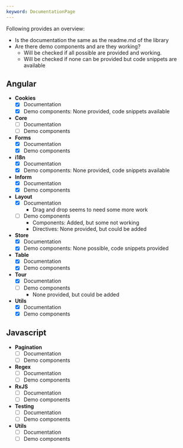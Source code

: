 ```yaml
---
keyword: DocumentationPage
---
```


Following provides an overview:
- Is the documentation the same as the readme.md of the library
- Are there demo components and are they working?
  - Will be checked if all possible are provided and working.
  - Will be checked if none can be provided but code snippets are available

## Angular

- **Cookies**
  - [x] Documentation
  - [x] Demo components: None provided, code snippets available
- **Core**
    - [ ] Documentation
    - [ ] Demo components
- **Forms**
  - [x] Documentation
  - [x] Demo components
- **i18n**
  - [x] Documentation
  - [x] Demo components: None provided, code snippets available
- **Inform**
  - [x] Documentation
  - [x] Demo components
- **Layout**
  - [x] Documentation
    - Drag and drop seems to need some more work
  - [ ] Demo components
    - Components: Added, but some not working
    - Directives: None provided, but could be added
- **Store**
  - [x] Documentation
  - [x] Demo components: None possible, code snippets provided
- **Table**
  - [x] Documentation
  - [x] Demo components
- **Tour**
  - [x] Documentation
  - [ ] Demo components
    - None provided, but could be added
- **Utils**
  - [x] Documentation
  - [x] Demo components

## Javascript

- **Pagination**
    - [ ] Documentation
    - [ ] Demo components

- **Regex**
    - [ ] Documentation
    - [ ] Demo components

- **RxJS**
    - [ ] Documentation
    - [ ] Demo components

- **Testing**
    - [ ] Documentation
    - [ ] Demo components

- **Utils**
    - [ ] Documentation
    - [ ] Demo components
